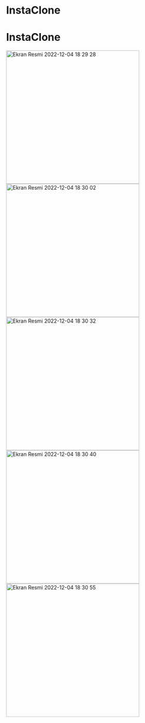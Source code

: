 # InstaClone
# InstaClone


<img width="361" alt="Ekran Resmi 2022-12-04 18 29 28" src="https://user-images.githubusercontent.com/28389250/205499618-55cbf124-3c19-4ca2-8342-f7b2f79dc07d.png">
<img width="361" alt="Ekran Resmi 2022-12-04 18 30 02" src="https://user-images.githubusercontent.com/28389250/205499620-67b9d1d3-adff-479b-9f3a-9d485088f4af.png">
<img width="361" alt="Ekran Resmi 2022-12-04 18 30 32" src="https://user-images.githubusercontent.com/28389250/205499623-0a569d70-5285-4725-8d14-f70841f46fc5.png">
<img width="361" alt="Ekran Resmi 2022-12-04 18 30 40" src="https://user-images.githubusercontent.com/28389250/205499624-c38ca550-1774-4dc4-bbf8-aac9f6624338.png">
<img width="361" alt="Ekran Resmi 2022-12-04 18 30 55" src="https://user-images.githubusercontent.com/28389250/205499626-1d8dce41-80c9-4213-9951-568af3d0fb5e.png">
